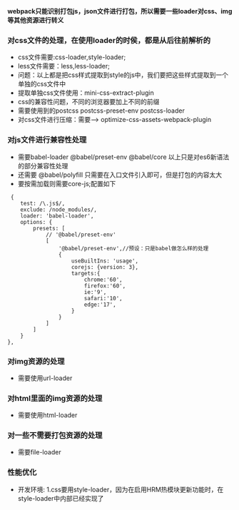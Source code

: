 **webpack只能识别打包js，json文件进行打包，所以需要一些loader对css、img等其他资源进行转义**
### 对css文件的处理，在使用loader的时侯，都是从后往前解析的
- css文件需要:css-loader,style-loader;
- less文件需要：less,less-loader;
- 问题：以上都是把css样式提取到style的js中，我们要把这些样式提取到一个单独的css文件中
- 提取单独css文件使用：mini-css-extract-plugin
- css的兼容性问题，不同的浏览器要加上不同的前缀
- 需要使用到的postcss postcss-preset-env postcss-loader
- 对css文件进行压缩：需要--> optimize-css-assets-webpack-plugin

### 对js文件进行兼容性处理
- 需要babel-loader @babel/preset-env @babel/core 以上只是对es6新语法的部分兼容性处理
- 还需要 @babel/polyfill 只需要在入口文件引入即可，但是打包的内容太大
- 要按需加载则需要core-js;配置如下
```$xslt
 {
    test: /\.js$/,
    exclude: /node_modules/,
    loader: 'babel-loader',
    options: {
        presets: [
            // '@babel/preset-env'
            [
                '@babel/preset-env',//预设：只是babel做怎么样的处理
                {
                    useBuiltIns: 'usage',
                    corejs: {version: 3},
                    targets:{
                        chrome:'60',
                        firefox:'60',
                        ie:'9',
                        safari:'10',
                        edge:'17',
                    }
                }
            ]
        ]
    }
},
```
### 对img资源的处理
- 需要使用url-loader

### 对html里面的img资源的处理
- 需要使用html-loader

### 对一些不需要打包资源的处理
- 需要file-loader

### 性能优化
- 开发环境:
    1.css要用style-loader，因为在启用HRM热模块更新功能时，在style-loader中内部已经实现了





